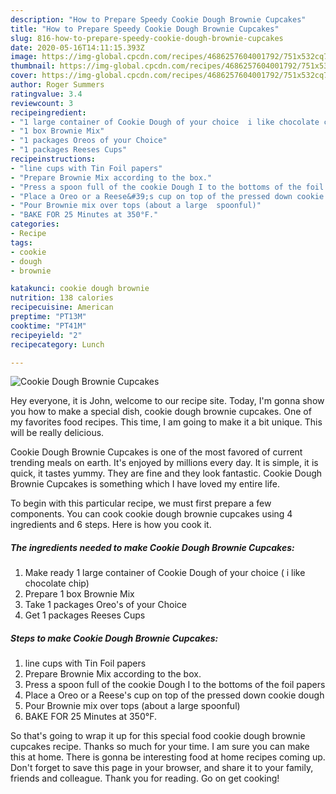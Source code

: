 ```yaml
---
description: "How to Prepare Speedy Cookie Dough Brownie Cupcakes"
title: "How to Prepare Speedy Cookie Dough Brownie Cupcakes"
slug: 816-how-to-prepare-speedy-cookie-dough-brownie-cupcakes
date: 2020-05-16T14:11:15.393Z
image: https://img-global.cpcdn.com/recipes/4686257604001792/751x532cq70/cookie-dough-brownie-cupcakes-recipe-main-photo.jpg
thumbnail: https://img-global.cpcdn.com/recipes/4686257604001792/751x532cq70/cookie-dough-brownie-cupcakes-recipe-main-photo.jpg
cover: https://img-global.cpcdn.com/recipes/4686257604001792/751x532cq70/cookie-dough-brownie-cupcakes-recipe-main-photo.jpg
author: Roger Summers
ratingvalue: 3.4
reviewcount: 3
recipeingredient:
- "1 large container of Cookie Dough of your choice  i like chocolate chip"
- "1 box Brownie Mix"
- "1 packages Oreos of your Choice"
- "1 packages Reeses Cups"
recipeinstructions:
- "line cups with Tin Foil papers"
- "Prepare Brownie Mix according to the box."
- "Press a spoon full of the cookie Dough I to the bottoms of the foil papers"
- "Place a Oreo or a Reese&#39;s cup on top of the pressed down cookie dough"
- "Pour Brownie mix over tops (about a large  spoonful)"
- "BAKE FOR 25 Minutes at 350°F."
categories:
- Recipe
tags:
- cookie
- dough
- brownie

katakunci: cookie dough brownie 
nutrition: 138 calories
recipecuisine: American
preptime: "PT13M"
cooktime: "PT41M"
recipeyield: "2"
recipecategory: Lunch

---
```



![Cookie Dough Brownie Cupcakes](https://img-global.cpcdn.com/recipes/4686257604001792/751x532cq70/cookie-dough-brownie-cupcakes-recipe-main-photo.jpg)

Hey everyone, it is John, welcome to our recipe site. Today, I'm gonna show you how to make a special dish, cookie dough brownie cupcakes. One of my favorites food recipes. This time, I am going to make it a bit unique. This will be really delicious.

Cookie Dough Brownie Cupcakes is one of the most favored of current trending meals on earth. It's enjoyed by millions every day. It is simple, it is quick, it tastes yummy. They are fine and they look fantastic. Cookie Dough Brownie Cupcakes is something which I have loved my entire life.




To begin with this particular recipe, we must first prepare a few components. You can cook cookie dough brownie cupcakes using 4 ingredients and 6 steps. Here is how you cook it.

<!--inarticleads1-->

##### The ingredients needed to make Cookie Dough Brownie Cupcakes:

1. Make ready 1 large container of Cookie Dough of your choice ( i like chocolate chip)
1. Prepare 1 box Brownie Mix
1. Take 1 packages Oreo&#39;s of your Choice
1. Get 1 packages Reeses Cups




<!--inarticleads2-->

##### Steps to make Cookie Dough Brownie Cupcakes:

1. line cups with Tin Foil papers
1. Prepare Brownie Mix according to the box.
1. Press a spoon full of the cookie Dough I to the bottoms of the foil papers
1. Place a Oreo or a Reese&#39;s cup on top of the pressed down cookie dough
1. Pour Brownie mix over tops (about a large  spoonful)
1. BAKE FOR 25 Minutes at 350°F.




So that's going to wrap it up for this special food cookie dough brownie cupcakes recipe. Thanks so much for your time. I am sure you can make this at home. There is gonna be interesting food at home recipes coming up. Don't forget to save this page in your browser, and share it to your family, friends and colleague. Thank you for reading. Go on get cooking!

